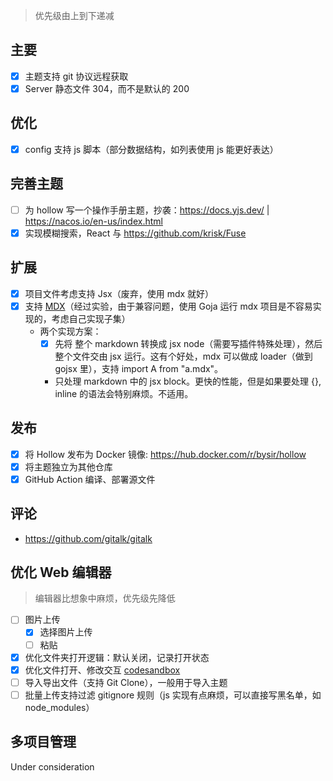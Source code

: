 > 优先级由上到下递减

## 主要
- [x] 主题支持 git 协议远程获取
- [x] Server 静态文件 304，而不是默认的 200

## 优化
- [x] config 支持 js 脚本（部分数据结构，如列表使用 js 能更好表达）

## 完善主题

- [ ] 为 hollow 写一个操作手册主题，抄袭：https://docs.yjs.dev/ | https://nacos.io/en-us/index.html 
- [x] 实现模糊搜索，React 与 https://github.com/krisk/Fuse

## 扩展

- [x] 项目文件考虑支持 Jsx（废弃，使用 mdx 就好）
- [x] 支持 [MDX](https://mdxjs.com/packages/mdx/)（经过实验，由于兼容问题，使用 Goja 运行 mdx 项目是不容易实现的，考虑自己实现子集）
  - 两个实现方案：
    - [x] 先将 整个 markdown 转换成 jsx node（需要写插件特殊处理），然后整个文件交由 jsx 运行。这有个好处，mdx 可以做成 loader（做到 gojsx 里），支持 import A from "a.mdx"。
    - 只处理 markdown 中的 jsx block。更快的性能，但是如果要处理 {}, inline 的语法会特别麻烦。不适用。

## 发布

- [x] 将 Hollow 发布为 Docker 镜像: https://hub.docker.com/r/bysir/hollow
- [x] 将主题独立为其他仓库
- [x] GitHub Action 编译、部署源文件

## 评论
- https://github.com/gitalk/gitalk

## 优化 Web 编辑器

> 编辑器比想象中麻烦，优先级先降低

- [ ] 图片上传
    - [x] 选择图片上传
    - [ ] 粘贴
- [x] 优化文件夹打开逻辑：默认关闭，记录打开状态
- [x] 
  优化文件打开、修改交互 [codesandbox](https://codesandbox.io/s/uploadcare-react-widget-props-example-forked-g1q3z8?file=/src/index.js)
- [ ] 导入导出文件（支持 Git Clone），一般用于导入主题
- [ ] 批量上传支持过滤 gitignore 规则（js 实现有点麻烦，可以直接写黑名单，如 node_modules）

## 多项目管理

Under consideration